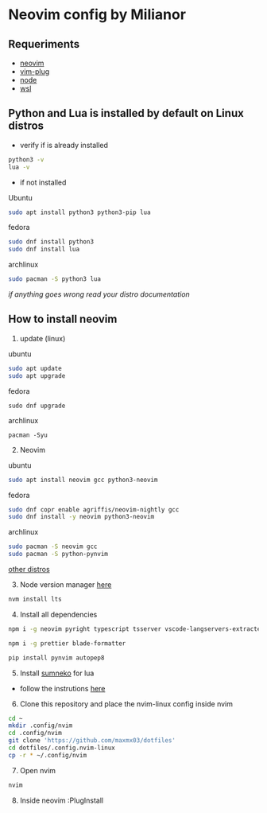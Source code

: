 # Neovim config by Milianor

## Requeriments
- [neovim](https://neovim.io/)
- [vim-plug](https://github.com/junegunn/vim-plug)
- [node](https://nodejs.org/en/)
- [wsl](https://docs.microsoft.com/pt-br/windows/wsl/install)

## Python and Lua is installed by default on Linux distros
- verify if is already installed

```bash
python3 -v
lua -v
```
- if not installed

Ubuntu
```bash
sudo apt install python3 python3-pip lua
```
fedora
```bash
sudo dnf install python3
sudo dnf install lua
```

archlinux
```bash
sudo pacman -S python3 lua
```

*if anything goes wrong read your distro documentation*

## How to install neovim

1. update (linux)

ubuntu
```bash
sudo apt update
sudo apt upgrade
````

fedora
```
sudo dnf upgrade
```

archlinux
```
pacman -Syu
```

2. Neovim

ubuntu
```bash
sudo apt install neovim gcc python3-neovim
```

fedora
```bash
sudo dnf copr enable agriffis/neovim-nightly gcc
sudo dnf install -y neovim python3-neovim
```

archlinux
```bash
sudo pacman -S neovim gcc
sudo pacman -S python-pynvim
```

[other distros](https://github.com/neovim/neovim/wiki/Installing-Neovim)

3. Node version manager [here](https://github.com/nvm-sh/nvm)

```bash
nvm install lts
```

4. Install all dependencies

```bash
npm i -g neovim pyright typescript tsserver vscode-langservers-extracted intelephense vls
```

```bash
npm i -g prettier blade-formatter
````

```bash
pip install pynvim autopep8
```

5. Install [sumneko](https://github.com/sumneko/lua-language-server) for lua
- follow the instrutions [here](https://github.com/sumneko/lua-language-server/wiki/Build-and-Run)

6. Clone this repository and place the nvim-linux config inside nvim

```bash
cd ~
mkdir .config/nvim
cd .config/nvim
git clone 'https://github.com/maxmx03/dotfiles'
cd dotfiles/.config.nvim-linux
cp -r * ~/.config/nvim
```

7. Open nvim
```bash
nvim
```
8. Inside neovim
:PlugInstall

